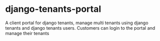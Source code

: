 # django-tenants-portal
A client portal for django tenants, manage multi tenants using django tenants and django tenants users. Customers can login to the portal and manage their tenants
